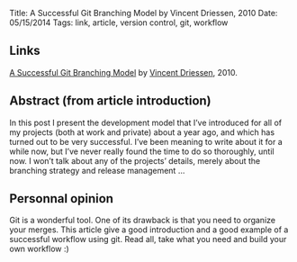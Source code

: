Title: A Successful Git Branching Model by Vincent Driessen, 2010
Date: 05/15/2014
Tags: link, article, version control, git, workflow

## Links

[A Successful Git Branching Model](http://nvie.com/posts/a-successful-git-branching-model/) by [Vincent Driessen](http://nvie.com/), 2010.

## Abstract (from article introduction)

In this post I present the development model that I’ve introduced for all of my projects (both at work and private) about a year ago, and which has turned out to be very successful. I’ve been meaning to write about it for a while now, but I’ve never really found the time to do so thoroughly, until now. I won’t talk about any of the projects’ details, merely about the branching strategy and release management …

## Personnal opinion

Git is a wonderful tool. One of its drawback is that you need to organize your merges. This article give a good introduction and a good example of a successful workflow using git. Read all, take what you need and build your own workflow :)
